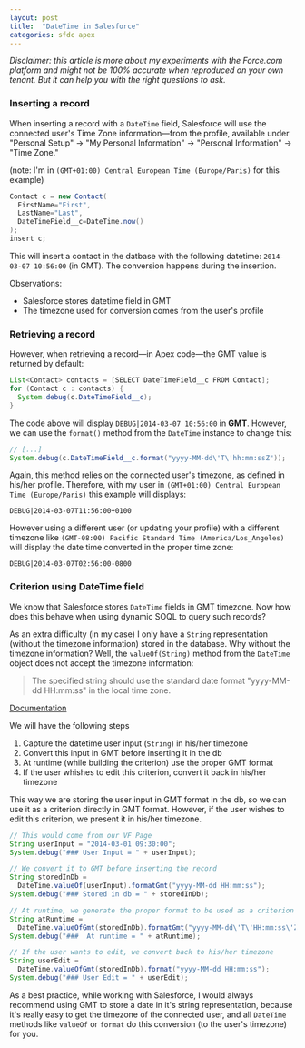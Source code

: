 ```yaml
---
layout: post
title:  "DateTime in Salesforce"
categories: sfdc apex
---
```


_Disclaimer: this article is more about my experiments with the Force.com platform
and might not be 100% accurate when reproduced on your own tenant. But it can help
you with the right questions to ask._

### Inserting a record

When inserting a record with a `DateTime` field, Salesforce will use the connected
user's Time Zone information&mdash;from the profile, available under "Personal Setup"
&rarr; "My Personal Information" &rarr; "Personal Information" &rarr; "Time Zone."

(note: I'm in `(GMT+01:00) Central European Time (Europe/Paris)` for this example)

```java
Contact c = new Contact(
  FirstName="First",
  LastName="Last",
  DateTimeField__c=DateTime.now()
);
insert c;
```

This will insert a contact in the datbase with the following datetime:
`2014-03-07 10:56:00` (in GMT). The conversion happens during the insertion.

Observations:

* Salesforce stores datetime field in GMT
* The timezone used for conversion comes from the user's profile

### Retrieving a record

However, when retrieving a record&mdash;in Apex code&mdash;the GMT value is returned
by default:

```java
List<Contact> contacts = [SELECT DateTimeField__c FROM Contact];
for (Contact c : contacts) {
  System.debug(c.DateTimeField__c);
}
```

The code above will display `DEBUG|2014-03-07 10:56:00` in **GMT**. However, we can use the
`format()` method from the `DateTime` instance to change this:

```java
// [...]
System.debug(c.DateTimeField__c.format("yyyy-MM-dd\'T\'hh:mm:ssZ"));
```

Again, this method relies on the connected user's timezone, as defined in his/her
profile. Therefore, with my user in `(GMT+01:00) Central European Time (Europe/Paris)`
this example will displays:

```
DEBUG|2014-03-07T11:56:00+0100
```

However using a different user (or updating your profile) with a different
timezone like `(GMT-08:00) Pacific Standard Time (America/Los_Angeles)` will
display the date time converted in the proper time zone:

```
DEBUG|2014-03-07T02:56:00-0800
```

### Criterion using DateTime field

We know that Salesforce stores `DateTime` fields in GMT timezone. Now how does
this behave when using dynamic SOQL to query such records?

As an extra difficulty (in my case) I only have a `String` representation (without
the timezone information) stored in the database. Why without the timezone information?
Well, the `valueOf(String)` method from the `DateTime` object does not accept
the timezone information:

> The specified string should use the standard date format "yyyy-MM-dd HH:mm:ss"
> in the local time zone.

[Documentation](http://www.salesforce.com/us/developer/docs/apexcode/Content/apex_methods_system_datetime.htm#apex_System_Datetime_valueOf)

We will have the following steps

1. Capture the datetime user input (`String`) in his/her timezone
2. Convert this input in GMT before inserting it in the db
3. At runtime (while building the criterion) use the proper GMT format
4. If the user whishes to edit this criterion, convert it back in his/her timezone

This way we are storing the user input in GMT format in the db, so we can use it as a
criterion directly in GMT format. However, if the user wishes to edit this
criterion, we present it in his/her timezone.

```java
// This would come from our VF Page
String userInput = "2014-03-01 09:30:00";
System.debug("### User Input = " + userInput);

// We convert it to GMT before inserting the record
String storedInDb =
  DateTime.valueOf(userInput).formatGmt("yyyy-MM-dd HH:mm:ss");
System.debug("### Stored in db = " + storedInDb);

// At runtime, we generate the proper format to be used as a criterion
String atRuntime =
  DateTime.valueOfGmt(storedInDb).formatGmt("yyyy-MM-dd\'T\'HH:mm:ss\'Z\'");
System.debug("###  At runtime = " + atRuntime);

// If the user wants to edit, we convert back to his/her timezone
String userEdit =
  DateTime.valueOfGmt(storedInDb).format("yyyy-MM-dd HH:mm:ss");
System.debug("### User Edit = " + userEdit);
```

As a best practice, while working with Salesforce, I would always recommend using
GMT to store a date in it's string representation, because it's really easy to get
the timezone of the connected user, and all `DateTime` methods like `valueOf` or
`format` do this conversion (to the user's timezone) for you.


